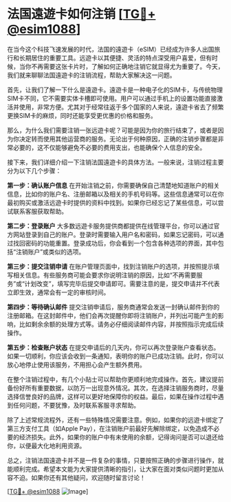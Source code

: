 # 法国遠遊卡如何注销 [[TG💪+ @esim1088](https://t.me/s/esim1088)]

在当今这个科技飞速发展的时代，法国的遠遊卡（eSIM）已经成为许多人出国旅行和长期居住的重要工具。远遊卡以其便捷、灵活的特点深受用户喜爱，但有时候，当你不再需要这张卡片时，了解如何正确地注销它就显得尤为重要了。今天，我们就来聊聊法国遠遊卡的注销流程，帮助大家解决这一问题。

首先，让我们了解一下什么是遠遊卡。遠遊卡是一种电子化的SIM卡，与传统物理SIM卡不同，它不需要实体卡槽即可使用。用户可以通过手机上的设置功能直接激活并使用，非常方便。尤其对于经常往返于多个国家的人来说，遠遊卡省去了频繁更换SIM卡的麻烦，同时还能享受更优惠的价格和服务。

那么，为什么我们需要注销一张远遊卡呢？可能是因为你的旅行结束了，或者是因为你决定转而使用其他运营商的服务。无论出于何种原因，正确的注销步骤都是非常必要的，这不仅能够避免不必要的费用支出，也能确保个人信息的安全。

接下来，我们详细介绍一下注销法国遠遊卡的具体方法。一般来说，注销过程主要分为以下几个步骤：

**第一步：确认账户信息**
在开始注销之前，你需要确保自己清楚地知道账户的相关信息，比如你的账户名、注册邮箱以及相关的手机号码等。这些信息通常可以在你最初购买或激活远遊卡时提供的资料中找到。如果你已经忘记了某些信息，可以尝试联系客服获取帮助。

**第二步：登录账户**
大多数远遊卡服务提供商都提供在线管理平台，你可以通过官方网站登录到自己的账户。登录时需要输入用户名和密码，如果忘记密码，可以通过找回密码的功能重置。登录成功后，你会看到一个包含各种选项的界面，其中包括“注销账户”或类似的选项。

**第三步：提交注销申请**
在账户管理页面中，找到注销账户的选项，并按照提示填写相关信息。有些服务商可能会要求你说明注销的原因，比如“不再需要服务”或“计划改变”，填写完毕后提交申请即可。需要注意的是，提交申请并不代表立即生效，通常会有一定的审核时间。

**第四步：等待确认邮件**
提交注销申请后，服务商通常会发送一封确认邮件到你的注册邮箱。在这封邮件中，他们会再次提醒你即将注销账户，并列出可能产生的影响，比如剩余余额的处理方式等。请务必仔细阅读邮件内容，并按照指示完成后续操作。

**第五步：检查账户状态**
在提交申请后的几天内，你可以再次登录账户查看状态。如果一切顺利，你应该会收到一条通知，表明你的账户已成功注销。此时，你可以放心地停止使用该服务，不用担心会产生额外费用。

在整个注销过程中，有几个小贴士可以帮助你更顺利地完成操作。首先，建议提前备份好所有重要数据，以防万一出现意外情况。其次，在选择注销服务商时，尽量选择信誉良好的品牌，这样可以更好地保障你的权益。最后，如果在操作过程中遇到任何问题，不要犹豫，及时联系客服寻求帮助。

除了上述常规流程外，还有一些特殊情况需要注意。例如，如果你的远遊卡绑定了第三方支付工具（如Apple Pay），在注销账户前最好先解除绑定，以免造成不必要的经济损失。此外，如果你的账户中有未使用的余额，记得询问是否可以退还给你，以便最大化地利用资源。

总之，注销法国遠遊卡并不是一件复杂的事情，只要按照正确的步骤进行操作，就能顺利完成。希望本文能为大家提供清晰的指引，让大家在面对类似问题时更加从容不迫。如果你还有其他疑问，欢迎随时留言讨论！

[[TG💪+ @esim1088](https://t.me/s/esim1088) ![Image](https://i.postimg.cc/4NQfJmqS/Snipaste-2025-05-13-00-14-12.png)]